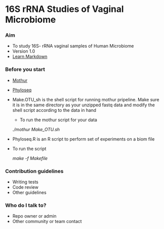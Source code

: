 # 16S rRNA Studies of Vaginal Microbiome #


### Aim ###

* To study 16S- rRNA vaginal samples of Human Microbiome
* Version 1.0
* [Learn Markdown](https://bitbucket.org/tutorials/markdowndemo)

### Before you start ###

* [Mothur](http://www.mothur.org/)
* [Phyloseq](https://joey711.github.io/phyloseq/)
* Make.OTU_sh is the shell script for running mothur pripeline. Make sure it is in the same directory as your unzipped fastq data and modify the shell script according to the data in hand 
 	
	* To run the mothur script for your data
	
	*./mothur Make_OTU.sh*
		
* Phyloseq.R is an R script to perform set of experiments on a biom file 
* To run the script
	
	*make -f Makefile*

### Contribution guidelines ###

* Writing tests
* Code review
* Other guidelines

### Who do I talk to? ###

* Repo owner or admin
* Other community or team contact